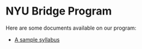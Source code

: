 <html>
    <head>
<!--include head.txt -->
        <title>
            NYU Bridge Program
        </title>
    </head>

<body>
<!--include logo.txt -->
<!--include menu.txt -->

# NYU Bridge Program

Here are some documents available on our program:

- [A sample syllabus](docs/Winter2020Syllabus.pdf)

</body>
</html>
